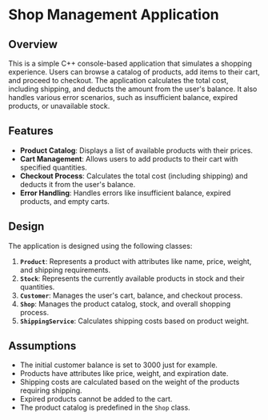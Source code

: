 # Shop Management Application

## Overview
This is a simple C++ console-based application that simulates a shopping experience. Users can browse a catalog of products, add items to their cart, and proceed to checkout. The application calculates the total cost, including shipping, and deducts the amount from the user's balance. It also handles various error scenarios, such as insufficient balance, expired products, or unavailable stock.

## Features
- **Product Catalog**: Displays a list of available products with their prices.
- **Cart Management**: Allows users to add products to their cart with specified quantities.
- **Checkout Process**: Calculates the total cost (including shipping) and deducts it from the user's balance.
- **Error Handling**: Handles errors like insufficient balance, expired products, and empty carts.

## Design
The application is designed using the following classes:
1. **`Product`**: Represents a product with attributes like name, price, weight, and shipping requirements.
2. **`Stock`**: Represents the currently available products in stock and their quantities.
3. **`Customer`**: Manages the user's cart, balance, and checkout process.
4. **`Shop`**: Manages the product catalog, stock, and overall shopping process.
5. **`ShippingService`**: Calculates shipping costs based on product weight.

## Assumptions
- The initial customer balance is set to 3000 just for example.
- Products have attributes like price, weight, and expiration date.
- Shipping costs are calculated based on the weight of the products requiring shipping.
- Expired products cannot be added to the cart.
- The product catalog is predefined in the `Shop` class.


